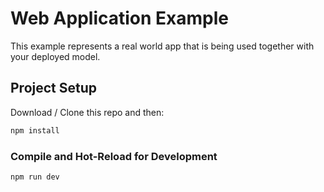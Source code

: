 # Web Application Example

This example represents a real world app that is being used together with your deployed model.

## Project Setup

Download / Clone this repo and then:

```sh
npm install
```

### Compile and Hot-Reload for Development

```sh
npm run dev
```